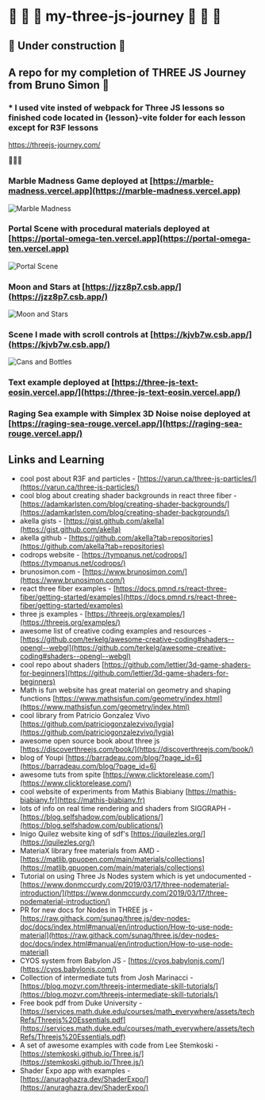 # 🙉 🍔 🍩 my-three-js-journey 🙉 🍔 🍩

## 🚧 Under construction 🚧

## A repo for my completion of THREE JS Journey from Bruno Simon 🍔

### \* I used vite insted of webpack for Three JS lessons so finished code located in {lesson}-vite folder for each lesson except for R3F lessons

<https://threejs-journey.com/>

🦊🦊🦊

### Marble Madness Game deployed at [https://marble-madness.vercel.app](https://marble-madness.vercel.app)

![Marble Madness](https://github.com/moonraker22/my-three-js-journey/raw/main/53-create-a-game-with-r3f/public/Marble_Maddness.jpg)

### Portal Scene with procedural materials deployed at [https://portal-omega-ten.vercel.app](https://portal-omega-ten.vercel.app)

![Portal Scene](https://github.com/moonraker22/my-three-js-journey/blob/main/38-importing-and-optimizing-the-scene/38-vite/public/resources/portal_readme.jpg?raw=true)

### Moon and Stars at [https://jzz8p7.csb.app/](https://jzz8p7.csb.app/)

![Moon and Stars](https://github.com/moonraker22/my-three-js-journey/raw/main/53-create-a-game-with-r3f/public/moon-stars-960.png?raw=true)

### Scene I made with scroll controls at [https://kjvb7w.csb.app/](https://kjvb7w.csb.app/)

![Cans and Bottles](https://github.com/moonraker22/my-three-js-journey/blob/main/38-importing-and-optimizing-the-scene/38-vite/public/cans-scroll-960.png?raw=true)

### Text example deployed at [https://three-js-text-eosin.vercel.app/](https://three-js-text-eosin.vercel.app/)

### Raging Sea example with Simplex 3D Noise noise deployed at [https://raging-sea-rouge.vercel.app/](https://raging-sea-rouge.vercel.app/)

## Links and Learning

- cool post about R3F and particles - [https://varun.ca/three-js-particles/](https://varun.ca/three-js-particles/)
- cool blog about creating shader backgrounds in react three fiber - [https://adamkarlsten.com/blog/creating-shader-backgrounds/](https://adamkarlsten.com/blog/creating-shader-backgrounds/)
- akella gists - [https://gist.github.com/akella](https://gist.github.com/akella)
- akella github - [https://github.com/akella?tab=repositories](https://github.com/akella?tab=repositories)
- codrops website - [https://tympanus.net/codrops/](https://tympanus.net/codrops/)
- brunosimon.com - [https://www.brunosimon.com/](https://www.brunosimon.com/)
- react three fiber examples - [https://docs.pmnd.rs/react-three-fiber/getting-started/examples](https://docs.pmnd.rs/react-three-fiber/getting-started/examples)
- three js examples - [https://threejs.org/examples/](https://threejs.org/examples/)
- awesome list of creative coding examples and resources - [https://github.com/terkelg/awesome-creative-coding#shaders--opengl--webgl](https://github.com/terkelg/awesome-creative-coding#shaders--opengl--webgl)
- cool repo about shaders [https://github.com/lettier/3d-game-shaders-for-beginners](https://github.com/lettier/3d-game-shaders-for-beginners)
- Math is fun website has great material on geometry and shaping functions [https://www.mathsisfun.com/geometry/index.html](https://www.mathsisfun.com/geometry/index.html)
- cool library from Patricio Gonzalez Vivo [https://github.com/patriciogonzalezvivo/lygia](https://github.com/patriciogonzalezvivo/lygia)
- awesome open source book about three js [https://discoverthreejs.com/book/](https://discoverthreejs.com/book/)
- blog of Youpi [https://barradeau.com/blog/?page_id=6](https://barradeau.com/blog/?page_id=6)
- awesome tuts from spite [https://www.clicktorelease.com/](https://www.clicktorelease.com/)
- cool website of experiments from Mathis Biabiany [https://mathis-biabiany.fr](https://mathis-biabiany.fr)
- lots of info on real time rendering and shaders from SIGGRAPH - [https://blog.selfshadow.com/publications/](https://blog.selfshadow.com/publications/)
- Inigo Quilez website king of sdf's [https://iquilezles.org/](https://iquilezles.org/)
- MateriaX library free materials from AMD - [https://matlib.gpuopen.com/main/materials/collections](https://matlib.gpuopen.com/main/materials/collections)
- Tutorial on using Three Js Nodes system which is yet undocumented - [https://www.donmccurdy.com/2019/03/17/three-nodematerial-introduction/](https://www.donmccurdy.com/2019/03/17/three-nodematerial-introduction/)
- PR for new docs for Nodes in THREE js - [https://raw.githack.com/sunag/three.js/dev-nodes-doc/docs/index.html#manual/en/introduction/How-to-use-node-material](https://raw.githack.com/sunag/three.js/dev-nodes-doc/docs/index.html#manual/en/introduction/How-to-use-node-material)
- CYOS system from Babylon JS - [https://cyos.babylonjs.com/](https://cyos.babylonjs.com/)
- Collection of intermediate tuts from Josh Marinacci - [https://blog.mozvr.com/threejs-intermediate-skill-tutorials/](https://blog.mozvr.com/threejs-intermediate-skill-tutorials/)
- Free book pdf from Duke University - [https://services.math.duke.edu/courses/math_everywhere/assets/techRefs/Threejs%20Essentials.pdf](https://services.math.duke.edu/courses/math_everywhere/assets/techRefs/Threejs%20Essentials.pdf)
- A set of awesome examples with code from Lee Stemkoski - [https://stemkoski.github.io/Three.js/](https://stemkoski.github.io/Three.js/)
- Shader Expo app with examples - [https://anuraghazra.dev/ShaderExpo/](https://anuraghazra.dev/ShaderExpo/)
